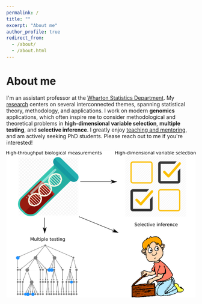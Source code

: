 ```yaml
---
permalink: /
title: ""
excerpt: "About me"
author_profile: true
redirect_from: 
  - /about/
  - /about.html
---
```


About me
======
I'm an assistant professor at the [Wharton Statistics Department](https://statistics.wharton.upenn.edu/). My [research](https://ekatsevi.github.io/research/) centers on several interconnected themes, spanning statistical theory, methodology, and applications. I work on modern **genomics** applications, which often inspire me to consider methodological and theoretical problems in **high-dimensional variable selection**, **multiple testing**, and **selective inference**. I greatly enjoy [teaching and mentoring](https://ekatsevi.github.io/mentoring/), and am actively seeking PhD students. Please reach out to me if you're interested! 

<p align="center">
  <img src="/images/research-snapshot-icons.png">
</p>

